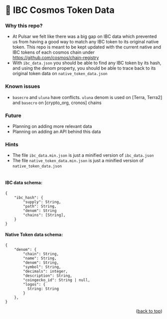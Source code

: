# 💱 IBC Cosmos Token Data

### Why this repo?

- At Pulsar we felt like there was a big gap on IBC data which prevented us from having a good way to match any IBC token to its original native token. This repo is meant to be kept updated with the current native and IBC tokens of each cosmos chain under https://github.com/cosmos/chain-registry
- With `ibc_data.json` you should be able to find any IBC token by its hash, and using the denom property, you should be able to trace back to its original token data on `native_token_data.json`

### Known issues

- `basecro` and `uluna` have conflicts. `uluna` denom is used on [Terra, Terra2] and `basecro` on [crypto_org, cronos] chains

### Future

- Planning on adding more relevant data
- Planning on adding an API behind this data

### Hints

- The file `ibc_data.min.json` is just a minified version of `ibc_data.json`<br/>
- The file `native_token_data.min.json` is just a minified version of `native_token_data.json`<br/><br/>

#### IBC data schema:

```
{
    "ibc_hash": {
        "supply": String,
        "path": String,
        "denom": String
        "chains": [String],
    }
}
```

#### Native Token data schema:

```
{
    "denom": {
        "chain": String,
        "name": String,
        "denom": String,
        "symbol": String,
        "decimals": integer,
        "description": String,
        "coingecko_id": String | null,
        "logos": {
          String: String
        }
    },
}
```

<p align="right">(<a href="#top">back to top</a>)</p>

